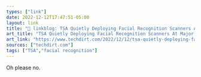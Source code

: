 ```yaml
---
types: ["link"]
date: 2022-12-12T17:47:51-05:00
layout: link
title: "🔗 linkblog: TSA Quietly Deploying Facial Recognition Scanners At Major US Airports | Techdirt'"
art_title: "TSA Quietly Deploying Facial Recognition Scanners At Major US Airports | Techdirt"
art_link: "https://www.techdirt.com/2022/12/12/tsa-quietly-deploying-facial-recognition-scanners-at-major-us-airports/"
sources: ["techdirt.com"]
tags: ["TSA","facial recognition"]
---
```

Oh please no.  
 
